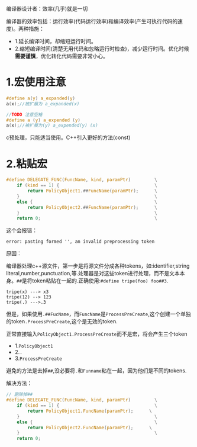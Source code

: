 编译器设计者：效率(几乎)就是一切

编译器的效率包括：运行效率(代码运行效率)和编译效率(产生可执行代码的速度)。两种措施：

* 1.延长编译时间，却缩短运行时间。
* 2.缩短编译时间(清楚无用代码和忽略运行时检查)，减少运行时间。优化时候**需要谨慎**，优化转化代码需要非常小心。

# 1.宏使用注意

```c
#define a(y) a_expanded(y)
a(x);//被扩展为 a_expanded(x)

//TODO 注意空格
#define a (y) a_expended (y)
a(x);//被扩展为(y) a_expended(y) (x)
```
c预处理，只能适当使用。C++引入更好的方法(const)


# 2.粘贴宏

```c
#define DELEGATE_FUNC(FuncName, kind, paramPtr)         \
    if (kind == 1) {                                    \
        return PolicyObject1.##FuncName(paramPtr);      \
    }                                                   \
    else {                                              \
        return PolicyObject2.##FuncName(paramPtr);      \
    }                                                   \
    return 0;                                           \
```
这个会报错：

```
error: pasting formed '', an invalid preprocessing token
```

原因：

编译器处理c++源文件，第一步是将源文件分成各种tokens，如:identifier,string literal,number,punctuation,等.处理器是对这些token进行处理，而不是文本本身。`##`是将token粘贴在一起的.正确使用:`#define tripe(foo) foo##3`.

```
tripe(x) ---> x3
tripe(12) --> 123
tripe(.) --->.3
```

但是，如果使用`.##FucName`，而`FuncName`是`ProcessPreCreate`,这个创建一个单独的token`.ProcessPreCreate`,这个是无效的token.

正常直接输入`PolicyObject1.ProcessPreCreate`而不是宏，将会产生三个token

* 1.`PolicyObject1`
* 2.`.`
* 3.`ProcessPreCreate`

避免的方法是去掉`##`,没必要将`.`和`Funname`粘在一起，因为他们是不同的tokens.

解决方法：

```c
// 删除掉##
#define DELEGATE_FUNC(FuncName, kind, paramPtr)         \
    if (kind == 1) {                                    \
        return PolicyObject1.FuncName(paramPtr);      \
    }                                                   \
    else {                                              \
        return PolicyObject2.FuncName(paramPtr);      \
    }                                                   \
    return 0;       
```
